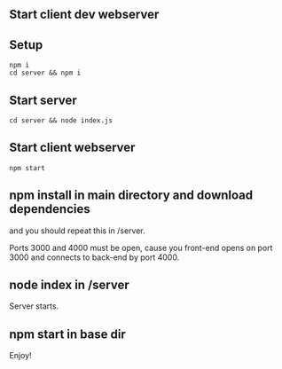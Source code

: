 ## Start client dev webserver

## Setup

    npm i
    cd server && npm i

## Start server

    cd server && node index.js

## Start client webserver

    npm start

## npm install in main directory and download dependencies

and you should repeat this in /server.

Ports 3000 and 4000 must be open, cause you front-end opens on port 3000 and connects to back-end by port 4000.

## node index in /server

Server starts.

## npm start in base dir

Enjoy!
